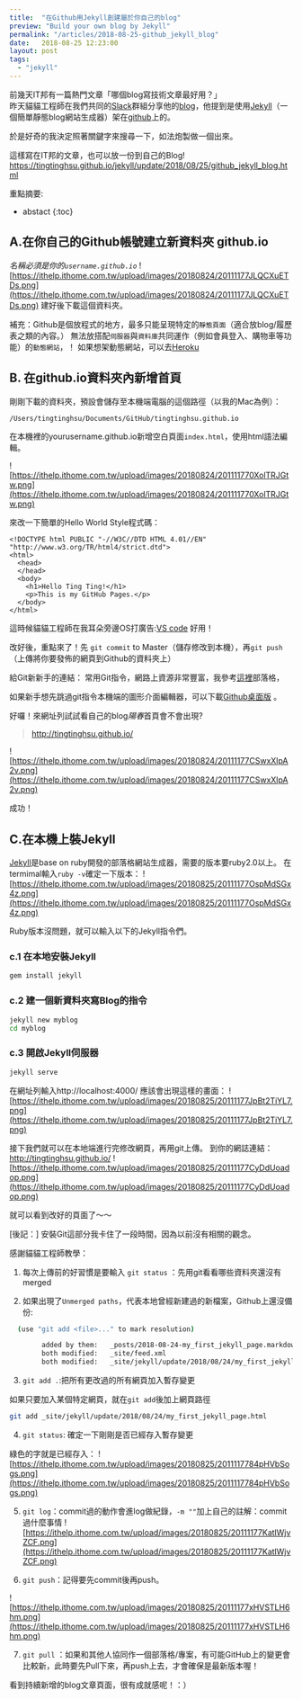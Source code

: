 ```yaml
---
title:  "在Github用Jekyll創建屬於你自己的blog"
preview: "Build your own blog by Jekyll"
permalink: "/articles/2018-08-25-github_jekyll_blog"
date:   2018-08-25 12:23:00
layout: post
tags: 
  - "jekyll"
---
```


前幾天IT邦有一篇熱門文章「哪個blog寫技術文章最好用？」  
昨天貓貓工程師在我們共同的[Slack](http://slack.com/)群組分享他的[blog](https://blog.bater.gq/)，他提到是使用[Jekyll](http://jekyllcn.com/docs/posts/)（一個簡單靜態blog網站生成器）架在[github](https://github.com/)上的。

於是好奇的我決定照著關鍵字來搜尋一下，如法炮製做一個出來。

<!-- more -->

這樣寫在IT邦的文章，也可以放一份到自己的Blog!
https://tingtinghsu.github.io/jekyll/update/2018/08/25/github_jekyll_blog.html

重點摘要:
* abstact
{:toc}

## A.在你自己的Github帳號建立新資料夾 github.io

*名稱必須是你的`username.github.io`*
![https://ithelp.ithome.com.tw/upload/images/20180824/20111177JLQCXuETDs.png](https://ithelp.ithome.com.tw/upload/images/20180824/20111177JLQCXuETDs.png)
建好後下載這個資料夾。

補充：Github是個放程式的地方，最多只能呈現特定的`靜態頁面`（適合放blog/履歷表之類的內容。）
無法放搭配`伺服器`與`資料庫`共同運作（例如會員登入、購物車等功能）的`動態網站`，！
如果想架動態網站，可以去[Heroku](https://www.heroku.com/)

## B. 在github.io資料夾內新增首頁

剛剛下載的資料夾，預設會儲存至本機端電腦的這個路徑（以我的Mac為例）：

```bash
/Users/tingtinghsu/Documents/GitHub/tingtinghsu.github.io
```

在本機裡的yourusername.github.io新增空白頁面`index.html`，使用html語法編輯。

![https://ithelp.ithome.com.tw/upload/images/20180824/201111770XolTRJGtw.png](https://ithelp.ithome.com.tw/upload/images/20180824/201111770XolTRJGtw.png)


來改一下簡單的Hello World Style程式碼：
```
<!DOCTYPE html PUBLIC "-//W3C//DTD HTML 4.01//EN" "http://www.w3.org/TR/html4/strict.dtd">
<html>
  <head>
  </head>
  <body>
    <h1>Hello Ting Ting!</h1>
    <p>This is my GitHub Pages.</p>
  </body>
</html>
```

這時候貓貓工程師在我耳朵旁邊OS打廣告:[VS code](https://code.visualstudio.com/) 好用！

改好後，重點來了！先 `git commit` to Master（儲存修改到本機），再`git push`（上傳將你要發佈的網頁到Github的資料夾上）

給Git新新手的連結：
常用Git指令，網路上資源非常豐富，我參考[這裡]( https://blog.gogojimmy.net/2012/02/29/git-scenario/)部落格，

如果新手想先跳過git指令本機端的圖形介面編輯器，可以下載[Github桌面版](https://desktop.github.com/) 。

好囉！來網址列試試看自己的blog*陽春*首頁會不會出現?
> http://tingtinghsu.github.io/

![https://ithelp.ithome.com.tw/upload/images/20180824/20111177CSwxXlpA2v.png](https://ithelp.ithome.com.tw/upload/images/20180824/20111177CSwxXlpA2v.png)

成功！

## C.在本機上裝Jekyll

[Jekyll](http://jekyllcn.com/docs/posts/)是base on ruby開發的部落格網站生成器，需要的版本要ruby2.0以上。
在termimal輸入`ruby -v`確定一下版本：
![https://ithelp.ithome.com.tw/upload/images/20180825/20111177OspMdSGx4z.png](https://ithelp.ithome.com.tw/upload/images/20180825/20111177OspMdSGx4z.png)

Ruby版本沒問題，就可以輸入以下的Jekyll指令們。

### c.1 在本地安裝Jekyll

```bash
gem install jekyll
```

### c.2 建一個新資料夾寫Blog的指令

```bash
jekyll new myblog
cd myblog
```

### c.3 開啟Jekyll伺服器

```bash
jekyll serve
```

在網址列輸入http://localhost:4000/
應該會出現這樣的畫面：
![https://ithelp.ithome.com.tw/upload/images/20180825/20111177JpBt2TiYL7.png](https://ithelp.ithome.com.tw/upload/images/20180825/20111177JpBt2TiYL7.png)

接下我們就可以在本地端進行完修改網頁，再用git上傳。
到你的網誌連結：http://tingtinghsu.github.io/
![https://ithelp.ithome.com.tw/upload/images/20180825/20111177CyDdUoadop.png](https://ithelp.ithome.com.tw/upload/images/20180825/20111177CyDdUoadop.png)

就可以看到改好的頁面了～～

[後記：]
安裝Git這部分我卡住了一段時間，因為以前沒有相關的觀念。

感謝貓貓工程師教學：

1. 每次上傳前的好習慣是要輸入 `git status` ：先用git看看哪些資料夾還沒有merged

2. 如果出現了`Unmerged paths`，代表本地曾經新建過的新檔案，Github上還沒備份:

```bash
  (use "git add <file>..." to mark resolution)

        added by them:   _posts/2018-08-24-my_first_jekyll_page.markdown
        both modified:   _site/feed.xml
        both modified:   _site/jekyll/update/2018/08/24/my_first_jekyll_page.html
```

3. `git add .`:把所有更改過的所有網頁加入暫存變更

如果只要加入某個特定網頁，就在`git add`後加上網頁路徑

```bash
git add _site/jekyll/update/2018/08/24/my_first_jekyll_page.html
```

4. `git status`: 確定一下剛剛是否已經存入暫存變更

綠色的字就是已經存入：
![https://ithelp.ithome.com.tw/upload/images/20180825/2011117784pHVbSogs.png](https://ithelp.ithome.com.tw/upload/images/20180825/2011117784pHVbSogs.png)

5. `git log`：commit過的動作會進log做紀錄，`-m ""`加上自己的註解：commit過什麼事情
![https://ithelp.ithome.com.tw/upload/images/20180825/20111177KatlWjvZCF.png](https://ithelp.ithome.com.tw/upload/images/20180825/20111177KatlWjvZCF.png)

6. `git push`：記得要先commit後再push。

![https://ithelp.ithome.com.tw/upload/images/20180825/20111177xHVSTLH6hm.png](https://ithelp.ithome.com.tw/upload/images/20180825/20111177xHVSTLH6hm.png)

7. `git pull` ：如果和其他人協同作一個部落格/專案，有可能GitHub上的變更會比較新，此時要先Pull下來，再push上去，才會確保是最新版本喔！

看到持續新增的blog文章頁面，很有成就感呢！：）